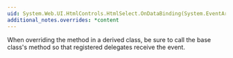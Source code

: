 ```yaml
---
uid: System.Web.UI.HtmlControls.HtmlSelect.OnDataBinding(System.EventArgs)
additional_notes.overrides: *content
---
```


<p>When overriding the <xref href="System.Web.UI.HtmlControls.HtmlSelect.OnDataBinding(System.EventArgs)"></xref> method in a derived class, be sure to call the base class's <xref href="System.Web.UI.Control.OnDataBinding(System.EventArgs)"></xref> method so that registered delegates receive the event.</p>


